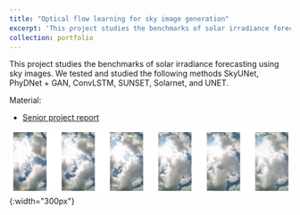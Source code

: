 ```yaml
---
title: "Optical flow learning for sky image generation"
excerpt: 'This project studies the benchmarks of solar irradiance forecasting using sky images. <br/><img src="images/portfolio2023saranphat.png" alt="y2023saranphat">'
collection: portfolio
---
```


This project studies the benchmarks of solar irradiance forecasting using sky images. We tested and studied the following methods SkyUNet, PhyDNet + GAN, ConvLSTM, SUNSET, Solarnet, and UNET. 

Material:
- [Senior project report](https://drive.google.com/file/d/1YKwW2zGm9B2dzAExcgS9pBiPaEbp71o7/view?usp=sharing) 

![Y2023-Saranphat](images/portfolio2023saranphat.png){:width="300px"}   